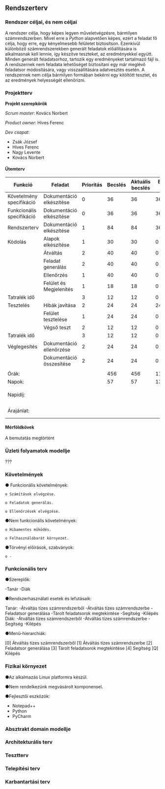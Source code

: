 ## Rendszerterv

### Rendszer céljai, és nem céljai

A rendszer célja, hogy képes legyen műveletvégzésre, bármilyen számrendszerben. Mivel erre a *Python* alapvetően képes, ezért a feladat fő célja, hogy erre, egy kényelmesebb felületet biztosítson. Ezenkívül különböző számrendszerekben generált feladatok előállítására is alkalmasnak kell lennie, így készítve teszteket, az eredményekkel együtt. Minden generált feladatsorhoz, tartozik egy eredményeket tartalmazó fájl is. A rendszernek nem feladata lehetőséget biztosítani egy már meglévő feladatsor módosítására, vagy visszaállítására adatvesztés esetén. A rendszernek nem célja bármilyen formában bekérni egy kitöltött tesztet, és az eredmények helyességét ellenőrizni.

### Projektterv

**Projekt szerepkörök**

*Scrum master*: Kovács Norbert

*Product owner*: Hives Ferenc

*Dev csapat*:
- Zsák József
- Hives Ferenc
- Nagy Levente
- Kovács Norbert

#### Ütemterv

| Funkció | Feladat | Prioritás | Becslés | Aktuális becslés | Eltelt idő | Hátralévő idő |
| --- | --- | --- | --- | --- | --- | --- |
| Követelmény specifikáció |  Dokumentáció elkészítése |  0  |  36  |  36  |  36  |  0  |
| Funkcionális specifikáció | Dokumentáció elkészítése |  0  |  36  |  36  |  36  |  0  |
| Rendszerterv | Dokumentáció elkészítése |  1  |  84  |  84  |  36  |  50  |
| Kódolás | Alapok elkészítése | 1 | 30 | 30 | 0 | 30 |
|     | Átváltás | 2 | 40 | 40 | 0 | 40 |
|     | Feladat generálás | 2 | 40 | 40 | 0 | 40 |
|     | Ellenőrzés | 1 | 40 | 40 | 0 | 40 |
|     | Felület és Megjelenítés | 1 | 18 | 18 | 0 | 18 |
| Tatralék idő |     |  3  |  12  |  12  |  0  |  12  |
| Tesztelés | Hibák javítása | 2 | 24 | 24 | 24 | 24 |
|     | Felület tesztelése | 1 | 24 | 24 | 0 | 24 |
|     | Végső teszt | 2 | 12 | 12 | 0 | 12 |
| Tatralék idő |     |  3  |  12  |  12  |  0  |  12  |
| Véglegesítés | Dokumentáció ellenőrzése | 2 | 24 | 24 | 0 | 24 |
|     | Dokumentáció összesítése | 2 | 24 | 24 | 0 | 24 |
|     |     |     |     |     |     |     |
| Órák:     |     |     | 456  | 456 |  111   |  350  |
| Napok:    |     |     |  57  | 57  |  13.875   | 43.75  |
|     |     |     |     |     |     |     |
| Napidíj: |     |     |     |     |     |  25 000 Ft.    |
|     |     |     |     |     |     |     |
| Árajánlat: |    |     |     |     |     |   1 425 000 Ft.  |


#### Mérföldkövek

A bemutatás megtörtént

### Üzleti folyamatok modellje

???

### Követelmények

● Funkcionális követelmények:
	
	o Számítások elvégzése.
	
	o Feladatok generálás.
	
	o Ellenőrzések elvégzése.
	
	
●Nem funkcionális követelmények:

	o Hibamentes működés.
	
	o Felhasználóbarát környezet.
	
	
●Törvényi előírások, szabványok:

	o -


### Funkcionális terv

●Szereplők:

-Tanár
-Diák

●Rendszerhasználati esetek és lefutásaik:

Tanár:
-Átváltás tízes számrendszerből
-Átváltás tízes számrendszerbe
-Feladatsor generálása
-Tárolt feladatsorok megtekintése
-Segítség
-Kilépés
Diák:
-Átváltás tízes számrendszerből
-Átváltás tízes számrendszerbe
-Segítség
-Kilépés

●Menü-hierarchiák:

[0] Átváltás tízes számrendszerből
[1] Átváltás tízes számrendszerbe
[2] Feladatsor generálása
[3] Tárolt feladatsorok megtekintése
[4] Segítség
[Q] Kilépés


### Fizikai környezet

●Az alkalmazás Linux platformra készül.

●Nem rendelkezünk megvásárolt komponensel.

●Fejlesztői eszközök:

- Notepad++
- Python
- PyCharm 

### Absztrakt domain modellje

### Architekturális terv

### Tesztterv

### Telepítési terv

### Karbantartási terv